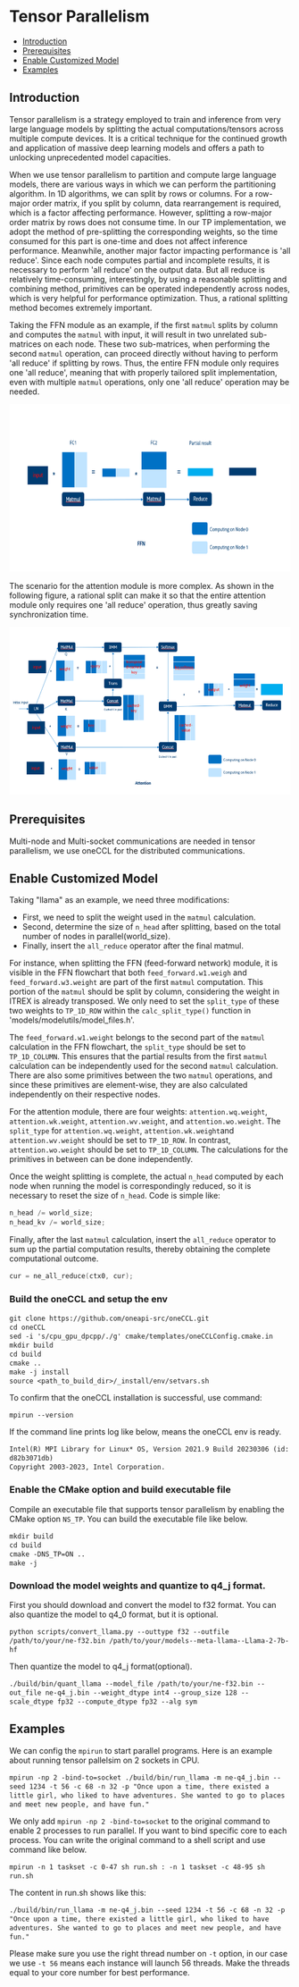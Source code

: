 
Tensor Parallelism
=======


- [Introduction](#introduction)
- [Prerequisites](#prerequisites)
- [Enable Customized Model](#enable-customized-model)
- [Examples](#examples)

## Introduction
Tensor parallelism is a strategy employed to train and inference from very large language models by splitting the actual computations/tensors across multiple compute devices. It is a critical technique for the continued growth and application of massive deep learning models and offers a path to unlocking unprecedented model capacities.

When we use tensor parallelism to partition and compute large language models, there are various ways in which we can perform the partitioning algorithm. In 1D algorithms, we can split by rows or columns. For a row-major order matrix, if you split by column, data rearrangement is required, which is a factor affecting performance. However, splitting a row-major order matrix by rows does not consume time. In our TP implementation, we adopt the method of pre-splitting the corresponding weights, so the time consumed for this part is one-time and does not affect inference performance. Meanwhile, another major factor impacting performance is 'all reduce'. Since each node computes partial and incomplete results, it is necessary to perform 'all reduce' on the output data. But all reduce is relatively time-consuming, interestingly, by using a reasonable splitting and combining method, primitives can be operated independently across nodes, which is very helpful for performance optimization. Thus, a rational splitting method becomes extremely important. 

Taking the FFN module as an example, if the first ```matmul``` splits by column and computes the ```matmul``` with input, it will result in two unrelated sub-matrices on each node. These two sub-matrices, when performing the second ```matmul``` operation, can proceed directly without having to perform 'all reduce' if splitting by rows. Thus, the entire FFN module only requires one 'all reduce', meaning that with properly tailored split implementation, even with multiple ```matmul``` operations, only one 'all reduce' operation may be needed. 

<img src="imgs/FFN.PNG" width=700 height=300 alt="FFN split">
<br>

The scenario for the attention module is more complex. As shown in the following figure, a rational split can make it so that the entire attention module only requires one 'all reduce' operation, thus greatly saving synchronization time.

<img src="imgs/Attention.PNG" width=700 height=300 alt="Attention split">
<br>

## Prerequisites
Multi-node and Multi-socket communications are needed in tensor parallelism, we use oneCCL for the distributed communications. 

## Enable Customized Model
Taking "llama" as an example, we need three modifications:

- First, we need to split the weight used in the ```matmul``` calculation.
- Second, determine the size of ```n_head``` after splitting, based on the total number of nodes in parallel(world_size).
- Finally, insert the ```all_reduce``` operator after the final matmul.

For instance, when splitting the FFN (feed-forward network) module, it is visible in the FFN flowchart that both ```feed_forward.w1.weigh``` and ```feed_forward.w3.weight``` are part of the first ```matmul``` computation. This portion of the ```matmul``` should be split by column, considering the weight in ITREX is already transposed. We only need to set the ```split_type``` of these two weights to ```TP_1D_ROW``` within the ```calc_split_type()``` function in 'models/modelutils/model_files.h'. 

The ```feed_forward.w1.weight``` belongs to the second part of the ```matmul``` calculation in the FFN flowchart, the ```split_type``` should be set to ```TP_1D_COLUMN```. This ensures that the partial results from the first ```matmul``` calculation can be independently used for the second ```matmul``` calculation. There are also some primitives between the two ```matmul``` operations, and since these primitives are element-wise, they are also calculated independently on their respective nodes.

For the attention module, there are four weights: ```attention.wq.weight```, ```attention.wk.weight```, ```attention.wv.weight```, and ```attention.wo.weight```. The ```split_type``` for ```attention.wq.weight```, ```attention.wk.weight```and ```attention.wv.weight``` should be set to ```TP_1D_ROW```. In contrast, ```attention.wo.weight``` should be set to ```TP_1D_COLUMN```. The calculations for the primitives in between can be done independently.

Once the weight splitting is complete, the actual ```n_head``` computed by each node when running the model is correspondingly reduced, so it is necessary to reset the size of ```n_head```. Code is simple like:

```C++
n_head /= world_size;
n_head_kv /= world_size;
```

Finally, after the last ```matmul``` calculation, insert the ```all_reduce``` operator to sum up the partial computation results, thereby obtaining the complete computational outcome.
```C++
cur = ne_all_reduce(ctx0, cur);
```

### Build the oneCCL and setup the env


```shell
git clone https://github.com/oneapi-src/oneCCL.git
cd oneCCL
sed -i 's/cpu_gpu_dpcpp/./g' cmake/templates/oneCCLConfig.cmake.in
mkdir build
cd build
cmake ..
make -j install
source <path_to_build_dir>/_install/env/setvars.sh
```
To confirm that the oneCCL installation is successful, use command:

```shell
mpirun --version

```
If the command line prints log like below, means the oneCCL env is ready.
```
Intel(R) MPI Library for Linux* OS, Version 2021.9 Build 20230306 (id: d82b3071db)
Copyright 2003-2023, Intel Corporation.

```
### Enable the CMake option and build executable file
Compile an executable file that supports tensor parallelism by enabling the CMake option `NS_TP`. You can build the executable file like below.

```shell
mkdir build
cd build
cmake -DNS_TP=ON .. 
make -j

```

### Download the model weights and quantize to q4_j format.
First you should download and convert the model to f32 format. You can also quantize the model to q4_0 format, but it is optional.

```shell
python scripts/convert_llama.py --outtype f32 --outfile /path/to/your/ne-f32.bin /path/to/your/models--meta-llama--Llama-2-7b-hf
```
Then quantize the model to q4_j format(optional).

```shell
./build/bin/quant_llama --model_file /path/to/your/ne-f32.bin --out_file ne-q4_j.bin --weight_dtype int4 --group_size 128 --scale_dtype fp32 --compute_dtype fp32 --alg sym
```

## Examples

We can config the `mpirun` to start parallel programs. Here is an example about running tensor pallelsim on 2 sockets in CPU.
```shell
mpirun -np 2 -bind-to=socket ./build/bin/run_llama -m ne-q4_j.bin --seed 1234 -t 56 -c 68 -n 32 -p "Once upon a time, there existed a little girl, who liked to have adventures. She wanted to go to places and meet new people, and have fun."
```
We only add `mpirun -np 2 -bind-to=socket` to the original command to enable 2 processes to run parallel. If you want to bind specific core to each process. You can write the original command to a shell script and use command like below.

```shell
mpirun -n 1 taskset -c 0-47 sh run.sh : -n 1 taskset -c 48-95 sh run.sh

```
The content in run.sh shows like this:
```shell
./build/bin/run_llama -m ne-q4_j.bin --seed 1234 -t 56 -c 68 -n 32 -p "Once upon a time, there existed a little girl, who liked to have adventures. She wanted to go to places and meet new people, and have fun."
```
Please make sure you use the right thread number on `-t` option, in our case we use `-t 56` means each instance will launch 56 threads. Make the threads equal to your core number for best performance.
